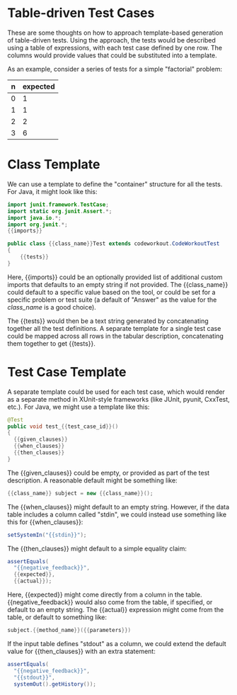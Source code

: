 # Table-driven Test Cases

These are some thoughts on how to approach template-based
generation of table-driven tests. Using the approach,
the tests would be described using a table of expressions,
with each test case defined by one row. The columns would
provide values that could be substituted into a
template.

As an example, consider a series of tests for a simple
"factorial" problem:

| n      | expected |
| ------ | -------- |
| 0      | 1        |
| 1      | 1        |
| 2      | 2        |
| 3      | 6        |

# Class Template

We can use a template to define the "container" structure
for all the tests. For Java, it might look like this:

```java
import junit.framework.TestCase;
import static org.junit.Assert.*;
import java.io.*;
import org.junit.*;
{{imports}}

public class {{class_name}}Test extends codeworkout.CodeWorkoutTest
{
    {{tests}}
}
```

Here, {{imports}} could be an optionally provided list
of additional custom imports that defaults to an empty
string if not provided. The {{class_name}} could default
to a specific value based on the tool, or could be set
for a specific problem or test suite (a default of "Answer"
as the value for the *class_name* is a good choice).

The {{tests}} would then be a text string generated by
concatenating together all the test definitions. A
separate template for a single test case could be mapped
across all rows in the tabular description, concatenating
them together to get {{tests}}.

# Test Case Template

A separate template could be used for each test case,
which would render as a separate method in XUnit-style
frameworks (like JUnit, pyunit, CxxTest, etc.). For
Java, we might use a template like this:

```java
@Test
public void test_{{test_case_id}}()
{
  {{given_clauses}}
  {{when_clauses}}
  {{then_clauses}}
}
```

The {{given_clauses}} could be empty, or provided as
part of the test description. A reasonable default
might be something like:

```java
{{class_name}} subject = new {{class_name}}();
```

The {{when_clauses}} might default to an empty string.
However, if the data table includes a column called
"stdin", we could instead use something like this for
{{when_clauses}}:

```java
setSystemIn("{{stdin}}");
```

The {{then_clauses}} might default to a simple equality
claim:

```java
assertEquals(
  "{{negative_feedback}}",
  {{expected}},
  {{actual}});
```

Here, {{expected}} might come directly from a column
in the table. {{negative_feedback}} would also come
from the table, if specified, or default to an empty
string. The {{actual}} expression might come from
the table, or default to something like:

```java
subject.{{method_name}}({{parameters}})
```

If the input table defines "stdout" as a column, we
could extend the default value for {{then_clauses}}
with an extra statement:

```java
assertEquals(
  "{{negative_feedback}}",
  "{{stdout}}",
  systemOut().getHistory());
```
